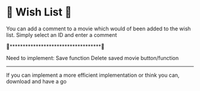 # 🚧 Wish List 🚧 
You can add a comment to a movie which would of been added to the wish list. 
Simply select an ID and enter a comment


🚧***********************************🚧 



Need to implement:
Save function
Delete saved movie button/function

***********************************
If you can implement a more efficient implementation or think you can, download and have a go 
